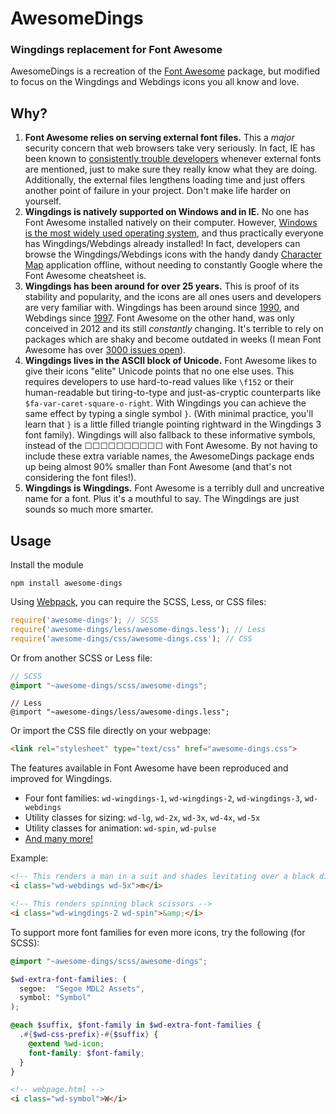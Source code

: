 # AwesomeDings
### Wingdings replacement for Font Awesome

AwesomeDings is a recreation of the [Font Awesome](http://fontawesome.io/) package, but modified to focus on the Wingdings and Webdings icons you all know and love.

## Why?

 1. **Font Awesome relies on serving external font files.** This a _major_ security concern that web browsers take very seriously. In fact, IE has been known to [consistently trouble developers](https://github.com/FortAwesome/Font-Awesome/wiki/Troubleshooting#im-hosting-fonts-on-my-server-and-icons-dont-show-up) whenever external fonts are mentioned, just to make sure they really know what they are doing. Additionally, the external files lengthens loading time and just offers another point of failure in your project. Don't make life harder on yourself.
 2. **Wingdings is natively supported on Windows and in IE.** No one has Font Awesome installed natively on their computer. However, [Windows is the most widely used operating system](https://en.wikipedia.org/wiki/Usage_share_of_operating_systems#Desktop_and_laptop_computers), and thus practically everyone has Wingdings/Webdings already installed! In fact, developers can browse the Wingdings/Webdings icons with the handy dandy [Character Map](https://en.wikipedia.org/wiki/Character_Map) application offline, without needing to constantly Google where the Font Awesome cheatsheet is.
 3. **Wingdings has been around for over 25 years.** This is proof of its stability and popularity, and the icons are all ones users and developers are very familiar with. Wingdings has been around since [1990](https://en.wikipedia.org/wiki/Wingdings), and Webdings since [1997](https://en.wikipedia.org/wiki/Webdings). Font Awesome on the other hand, was only conceived in 2012 and its still _constantly_ changing. It's terrible to rely on packages which are shaky and become outdated in weeks (I mean Font Awesome has over [3000 issues open](https://github.com/FortAwesome/Font-Awesome/issues)).
 4. **Wingdings lives in the ASCII block of Unicode.** Font Awesome likes to give their icons "elite" Unicode points that no one else uses. This requires developers to use hard-to-read values like `\f152` or their human-readable but tiring-to-type and just-as-cryptic counterparts like `$fa-var-caret-square-o-right`. With Wingdings you can achieve the same effect by typing a single symbol `}`. (With minimal practice, you'll learn that `}` is a little filled triangle pointing rightward in the Wingdings 3 font family). Wingdings will also fallback to these informative symbols, instead of the ☐☐☐☐☐☐☐☐☐☐ with Font Awesome. By not having to include these extra variable names, the AwesomeDings package ends up being almost 90% smaller than Font Awesome (and that's not considering the font files!).
 5. **Wingdings is Wingdings.** Font Awesome is a terribly dull and uncreative name for a font. Plus it's a mouthful to say. The Wingdings are just sounds so much more smarter.

## Usage

Install the module

```
npm install awesome-dings
```

Using [Webpack](https://webpack.github.io/), you can require the SCSS, Less, or CSS files:

```javascript
require('awesome-dings'); // SCSS
require('awesome-dings/less/awesome-dings.less'); // Less
require('awesome-dings/css/awesome-dings.css'); // CSS
```

Or from another SCSS or Less file:

```scss
// SCSS
@import "~awesome-dings/scss/awesome-dings";
```

```less
// Less
@import "~awesome-dings/less/awesome-dings.less";
```

Or import the CSS file directly on your webpage:

```html
<link rel="stylesheet" type="text/css" href="awesome-dings.css">
```

The features available in Font Awesome have been reproduced and improved for Wingdings.

 - Four font families: `wd-wingdings-1`, `wd-wingdings-2`, `wd-wingdings-3`, `wd-webdings`
 - Utility classes for sizing: `wd-lg`, `wd-2x`, `wd-3x`, `wd-4x`, `wd-5x`
 - Utility classes for animation: `wd-spin`, `wd-pulse`
 - [And many more!](https://fortawesome.github.io/Font-Awesome/examples/)

Example:

```html
<!-- This renders a man in a suit and shades levitating over a black disc -->
<i class="wd-webdings wd-5x">m</i>

<!-- This renders spinning black scissors -->
<i class="wd-wingdings-2 wd-spin">&amp;</i>
```

To support more font families for even more icons, try the following (for SCSS):

```scss
@import "~awesome-dings/scss/awesome-dings";

$wd-extra-font-families: (
  segoe:  "Segoe MDL2 Assets",
  symbol: "Symbol"
);

@each $suffix, $font-family in $wd-extra-font-families {
  .#{$wd-css-prefix}-#{$suffix} {
    @extend %wd-icon;
    font-family: $font-family;
  }
}
```

```html
<!-- webpage.html -->
<i class="wd-symbol">W</i>
```

